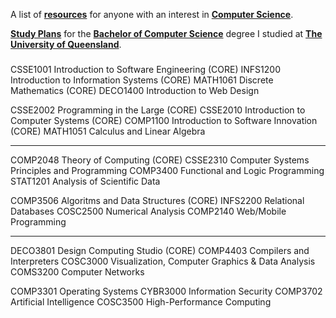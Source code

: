 A list of [**resources**](https://williamgleeson.github.io/computer.science/) for anyone with an interest in [**Computer Science**](https://en.wikipedia.org/wiki/Computer_science). 

[**Study Plans**](https://eecs.uq.edu.au/current-students/academic-advice/bachelor-computer-science) for the [**Bachelor of Computer Science**](https://study.uq.edu.au/study-options/programs/bachelor-computer-science-2451) degree I studied at [**The University of Queensland**](https://www.uq.edu.au/).

###

CSSE1001 Introduction to Software Engineering (CORE)
INFS1200 Introduction to Information Systems (CORE)
MATH1061 Discrete Mathematics (CORE)
DECO1400 Introduction to Web Design

CSSE2002 Programming in the Large (CORE)
CSSE2010 Introduction to Computer Systems (CORE)
COMP1100 Introduction to Software Innovation (CORE)
MATH1051 Calculus and Linear Algebra

--------

COMP2048 Theory of Computing (CORE)
CSSE2310 Computer Systems Principles and Programming
COMP3400 Functional and Logic Programming
STAT1201 Analysis of Scientific Data

COMP3506 Algoritms and Data Structures (CORE)
INFS2200 Relational Databases
COSC2500 Numerical Analysis
COMP2140 Web/Mobile Programming 

--------

DECO3801 Design Computing Studio (CORE)
COMP4403 Compilers and Interpreters
COSC3000 Visualization, Computer Graphics & Data Analysis
COMS3200 Computer Networks

COMP3301 Operating Systems
CYBR3000 Information Security
COMP3702 Artificial Intelligence
COSC3500 High-Performance Computing

